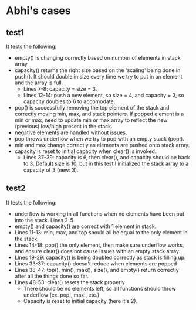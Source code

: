# Abhi's cases

## test1

It tests the following:
- empty() is changing correctly based on number of elements in stack array.
- capacity() returns the right size based on the 'scaling' being done in push(). It should double in size every time we try to put in an element and the array is full.
	- Lines 7-8: capacity = size = 3.
	- Lines 12-14: push a new element, so size = 4, and capacity = 3, so capacity doubles to 6 to accomodate.
- pop() is successfully removing the top element of the stack and correctly moving min, max, and stack pointers. If popped element is a min or max, need to update min or max array to reflect the new (previous) low/high present in the stack.
- negative elements are handled without issues.
- pop throws underflow when we try to pop with an empty stack (pop!).
- min and max change correctly as elements are pushed onto stack array.
- capacity is reset to initial capacity when clear() is invoked.
	- Lines 37-39: capacity is 6, then clear(), and capacity should be back to 3. Default size is 10, but in this test I initialized the stack array to a capacity of 3 (new: 3).

## test2

It tests the following:
- underflow is working in all functions when no elements have been put into the stack. Lines 2-5.
- empty() and capacity() are correct with 1 element in stack.
- Lines 11-13: min, max, and top should all be equal to the only element in the stack.
- Lines 14-18: pop() the only element, then make sure underflow works, and ensure clear() does not cause issues with an empty stack array.
- Lines 19-29: capacity() is being doubled correctly as stack is filling up. 
- Lines 33-37: capacity() doesn't reduce when elements are popped
- Lines 38-47: top(), min(), max(), size(), and empty() return correctly after all the things done so far.
- Lines 48-53: clear() resets the stack properly
	- There should be no elements left, so all functions should throw underflow (ex. pop!, max!, etc.)
	- Capacity is reset to initial capacity (here it's 2).